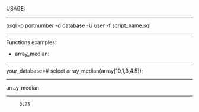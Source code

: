USAGE:
***
psql -p portnumber -d database -U user -f script_name.sql
***
Functions examples:



* array_median:
***
your_database=# select array_median(array[10,1,3,4.5]);
***
 array_median

--------------

         3.75
